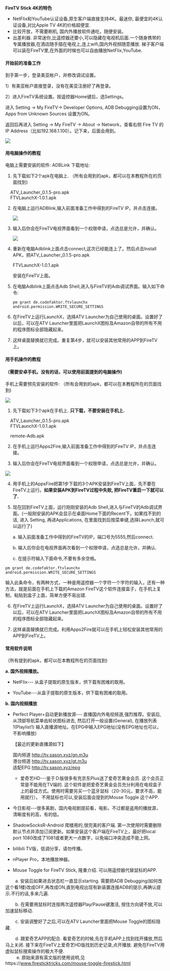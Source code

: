 **FireTV Stick 4K的特色**

- NetFlix和YouTube认证设备,原生客户端直接支持4K。最迷你, 最便宜的4K认证设备,对比Apple TV 4K的价格超便宜.  
- 比较开放，不需要刷机, 国内外播放软件通吃，随便安装。  
- 出差利器. 非常迷你,比遥控器还要小,可以隐藏在电视机后面.一个随身携带的专属播放器,在酒店随手插在电视上,连上wifi,国内外视频随意播放. 梯子客户端可以装在FireTV里,在外面的时候也可以自由播放NetFlix,YouTube.  

#### 开始前的准备工作

到手第一步，登录美亚帐户，并修改调试设置。

1）有美亚帐户直接登录，没有在美亚注册好了再登录。

2）进入FireTV系统设置。按遥控器Home键后，选Settings。

进入 Setting -> My FireTV-> Developer Options, ADB Debugging设置为ON，Apps from Unknown Sources 设置为ON。

返回后再进入 Setting -> My FireTV -> About -> Network，查看右侧 Fire TV 的IP Address（比如192.168.1.100）。记下来，后面会用到。

![](https://github.com/openwrt166/firetv/blob/master/images/1.png)

#### 用电脑操作的教程

电脑上需要安装的软件: ADBLink 下载地址: [](http://www.jocala.com/)

1. 先下载如下2个apk在电脑上. （所有会用到的apk，都可以在本教程所在的页面找到)

    ATV_Launcher_0.1.5-pro.apk   
    FTVLaunchX-1.0.1.apk

2. 在电脑上运行ADBlink,输入前面准备工作中得到的FireTV IP，并点击连接。
   
   ![](https://github.com/openwrt166/firetv/blob/master/images/2.png)

3. 输入后你会在FireTV电视界面看到一个权限申请，点选总是允许，并确认。
   
   ![](https://github.com/openwrt166/firetv/blob/master/images/3.png)

4. 重新在电脑Adblink上面点击connect,这次已经能连上了。然后点击Install APK，把ATV_Launcher_0.1.5-pro.apk
   
    FTVLaunchX-1.0.1.apk
   
   安装在FireTV上面。

5. 在电脑Adblink上面点击Adb Shell,进入与FireTV的Adb调试界面。输入如下命令:
   
   ```
   pm grant de.codefaktor.ftvlaunchx android.permission.WRITE_SECURE_SETTINGS
   ```

6. 在FireTV上运行LaunchX，选择ATV Launcher为自己使用的桌面。设置好了以后，可以在ATV Launcher里面把LaunchX图标及Amazon自带的所有不用的程序图标全部隐藏起来。

7. 这样桌面替换就已完成。重复第4步，就可以安装其他常用的APP到FireTV上。

#### 用手机操作的教程

#### （需要安卓手机，没有的话，可以使用前面提到的电脑操作)

手机上需要预先安装的软件: （所有会用到的apk，都可以在本教程所在的页面找到)

![](https://github.com/openwrt166/firetv/blob/master/images/4.png)

1. 先下载如下3个apk在手机上. **只下载，不要安装在手机上.**

    ATV_Launcher_0.1.5-pro.apk  
    FTVLaunchX-1.0.1.apk

    remote-Adb.apk

2. 在手机上运行Apps2Fire,输入前面准备工作中得到的FireTV IP，并点击连接。

3. 输入后你会在FireTV电视界面看到一个权限申请，点选总是允许，并确认。

![](https://github.com/openwrt166/firetv/blob/master/images/3.png)

4. 用手机上的AppsFire把第1步下载的3个APK安装到FireTV上面，先不要在FireTV上运行。**如果安装APK到FireTV过程中失败, 把FireTV重启一下就可以了.**

5. 现在回到FireTV上面，运行刚刚安装的Adb Shell,进入与FireTV的Adb调试界面。(一般刚安装的APK会显示在桌面Home下面的Recent下。如果找不到的话, 进入 Setting, 再进Applications, 在里面找到后按菜单键,选择Launch,就可以运行了)
   
   a. 输入前面准备工作中得到的FireTV的IP，端口号为5555,然后connect.
   
   b. 输入后你会在电视界面再次看到一个权限申请，点选总是允许，并确认.
   
   c. 在提示符输入下面命令,不要有多余空格。

```
pm grant de.codefaktor.ftvlaunchx android.permission.WRITE_SECURE_SETTINGS
```

输入此条命令，有两种方式，一种是用遥控器一个字符一个字符的输入，还有一种方法，就是前面在手机上下载的Amazon FireTV这个软件连接盒子，在手机上复制，粘贴到盒子上面，简单方便不易出错.

6. 在FireTV上运行LaunchX，选择ATV Launcher为自己使用的桌面。设置好了以后，可以在ATV Launcher里面把LaunchX图标及Amazon自带的所有不用的程序图标全部隐藏起来。

7. 这样桌面替换就已完成。利用Apps2Fire就可以在手机上轻松安装其他常用的APP到FireTV上。

#### 常用软件说明

   （所有提到的apk，都可以在本教程所在的页面找到)

   **a. 国外视频播放。**  

- NetFlix--- 从盒子提取的原生版本，供下载有困难的取用。  

- YouTube---从盒子提取的原生版本，供下载有困难的取用。  

**b. 国内视频播放**  

- Perfect Player+自动更新播放源--- 直播国内外电视频道,强烈推荐。安装后,从顶部导航菜单齿轮状图标进去, 然后打开一般设置(General), 在播放列表1(Playlist1) 输入直播源地址。在EPG中输入EPG地址(没有EPG地址也可以，不影响播放)
  
  【最近的更新直播源如下】
  
  国内频道 http://tv.sason.xyz/gn.m3u  
  港台频道 http://tv.sason.xyz/gt.m3u  
  适配EPG http://tv.sason.xyz/epg  
    
  - 爱奇艺HD---鉴于Ｄ版很多有充京东Plus送了爱奇艺黄金会员. 这个会员正常是不能用在TV端的. 这个软件是把爱奇艺黄金会员充分利用在电视盒子上的最佳方式。使用时需要另买一个蓝牙鼠标（20-30元，要求不高，能用就行）。 不用鼠标也可以,安装后面会提到的Mouse Toggle 这个APP.

- 今日影视---很多美剧，国内电视剧提前看，电影。不过都是盗用的播放源，清晰度有的高，有的低。

- ShadowSocksR-Android 爬楼用的,很完美的客户端. 第一次使用时需要删除默认节点并添加订阅更新。如果安装这个客户端在FireTV上，最好把local port 1080改成了1081或者更大一点数字，以免端口冲突造成不能上网。

- bilibili TV版，低调分享，请勿传播。

- nPlayer Pro，本地播放神器。

- Mouse Toggle for FireTV Stick, 隆重介绍. 可以用遥控器代替鼠标的APP. 

        a. 安装后如果进去状态栏一直显示starting. 需要把ADB Debugging(如何改这个看1楼)改成OFF,再改成ON,直到电视出现有新装置连接ADB的提示,再确认提示.不行的话,多来几遍.

        b. 在需要用鼠标时连按两次遥控器Play/Pause键激活, 按住方向键不放,可以加速鼠标移动.

        c. 安装调整好了之后,可以在ATV Launcher里面把Mouse Toggle的图标隐藏.

        d. 跟爱奇艺APP的配合. 看爱奇艺的时候,先在手机APP上找到找开播放,然后马上关闭. 接下来在FireTV上爱奇艺HD版找到历史记录,点开播放. 避免在FireTV用虚拟鼠标搜索操作的极大不便.   
        
       e. 原始来源有英文版的使用说明,见https://www.firesticktricks.com/mouse-toggle-firestick.html
